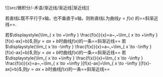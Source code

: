 ![[src/微积分/-术语/渐近线/渐近线|渐近线]]


若直线$L$既不平行于$x$轴，也不垂直于$x$轴，则称直线$L$为曲线$y=f(x)$ 的==斜渐近线==.


若$\displaystyle{\lim_{ x \to +\infty } \frac{f(x)}{x}=a~,~\lim_{ x \to +\infty }[f(x)-ax]=b}$,则$y=ax+b$时曲线$f(x)$的一条==斜渐近线==
若$\displaystyle{\lim_{ x \to -\infty } \frac{f(x)}{x}=a~,~\lim_{ x \to -\infty }[f(x)-ax]=b}$,则$y=ax+b$时曲线$f(x)$的一条==斜渐近线==
若$\displaystyle{\lim_{ x \to +\infty } \frac{f(x)}{x}=\lim_{ x \to -\infty } \frac{f(x)}{x}=a~,~\lim_{ x \to +\infty }[f(x)-ax]=\lim_{ x \to -\infty }[f(x)-ax]=b}$,则$y=ax+b$时曲线$f(x)$的一条==斜渐近线==

